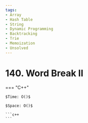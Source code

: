 ```yaml
---
tags:
- Array
- Hash Table
- String
- Dynamic Programming
- Backtracking
- Trie
- Memoization
- Unsolved
---
```



# 140. Word Break II

=== "C++"

    $Time: O()$

    $Space: O()$

    ```c++
    ```